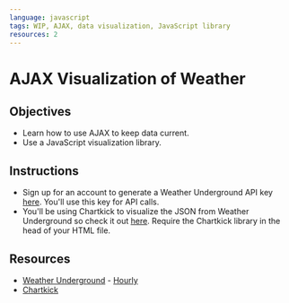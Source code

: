 ```yaml
---
language: javascript
tags: WIP, AJAX, data visualization, JavaScript library
resources: 2
---
```


# AJAX Visualization of Weather

## Objectives
* Learn how to use AJAX to keep data current.
* Use a JavaScript visualization library.

## Instructions
* Sign up for an account to generate a Weather Underground API key [here](http://www.wunderground.com/weather/api/d/login.html). You'll use this key for API calls.
* You'll be using Chartkick to visualize the JSON from Weather Underground so check it out [here](http://chartkick.com/). Require the Chartkick library in the head of your HTML file.

## Resources
* [Weather Underground](http://www.wunderground.com) - [Hourly](http://www.wunderground.com/weather/api/d/docs?d=data/hourly)
* [Chartkick](http://chartkick.com/)
